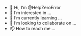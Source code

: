 - 👋 Hi, I’m @HelpZeroError
- 👀 I’m interested in ...
- 🌱 I’m currently learning ...
- 💞️ I’m looking to collaborate on ...
- 📫 How to reach me ...

<!---
HelpZeroError/HelpZeroError is a ✨ special ✨ repository because its `README.md` (this file) appears on your GitHub profile.
You can click the Preview link to take a look at your changes.
--->
